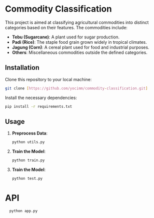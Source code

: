 # Commodity Classification

This project is aimed at classifying agricultural commodities into distinct categories based on their features. The commodities include:

- **Tebu (Sugarcane)**: A plant used for sugar production.
- **Padi (Rice)**: The staple food grain grown widely in tropical climates.
- **Jagung (Corn)**: A cereal plant used for food and industrial purposes.
- **Others**: Miscellaneous commodities outside the defined categories.

## Installation

Clone this repository to your local machine:

```bash
git clone [https://github.com/yocimm/commodity-classification.git]
```

Install the necessary dependencies:

```bash
pip install -r requirements.txt
```

## Usage

1. **Preprocess Data**:

   ```bash
   python utils.py
   ```

2. **Train the Model**:

   ```bash
   python train.py
   ```

3. **Train the Model**:
   ```bash
   python test.py
   ```

# API

```bash
  python app.py
```
